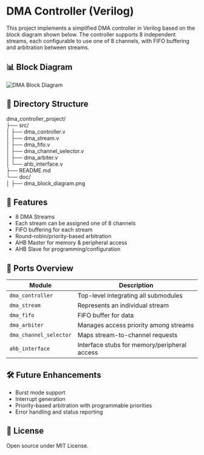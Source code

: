 # DMA Controller (Verilog)

This project implements a simplified DMA controller in Verilog based on the block diagram shown below. The controller supports 8 independent streams, each configurable to use one of 8 channels, with FIFO buffering and arbitration between streams.

## 📊 Block Diagram

![DMA Block Diagram](doc/dma_block_diagram.png)

## 📁 Directory Structure

dma_controller_project/  
├── src/  
│ ├── dma_controller.v  
│ ├── dma_stream.v  
│ ├── dma_fifo.v  
│ ├── dma_channel_selector.v  
│ ├── dma_arbiter.v  
│ └── ahb_interface.v  
├── README.md  
└── doc/  
│ ├── dma_block_diagram.png


## 🔧 Features

- 8 DMA Streams
- Each stream can be assigned one of 8 channels
- FIFO buffering for each stream
- Round-robin/priority-based arbitration
- AHB Master for memory & peripheral access
- AHB Slave for programming/configuration

## 🔌 Ports Overview

| Module            | Description                                  |
|-------------------|----------------------------------------------|
| `dma_controller`  | Top-level integrating all submodules         |
| `dma_stream`      | Represents an individual stream              |
| `dma_fifo`        | FIFO buffer for data                         |
| `dma_arbiter`     | Manages access priority among streams        |
| `dma_channel_selector` | Maps stream-to-channel requests         |
| `ahb_interface`   | Interface stubs for memory/peripheral access |

## 🛠️ Future Enhancements

- Burst mode support
- Interrupt generation
- Priority-based arbitration with programmable priorities
- Error handling and status reporting

## 📜 License

Open source under MIT License.

